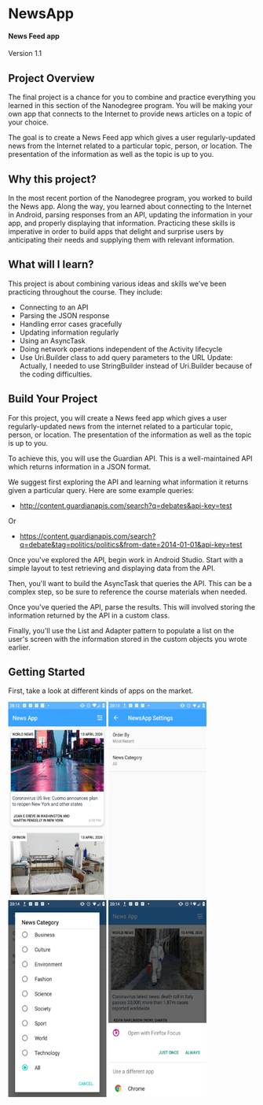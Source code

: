 # NewsApp
#### News Feed app
Version 1.1

## Project Overview
The final project is a chance for you to combine and practice everything you learned in this section of the Nanodegree program. You will be making your own app that connects to the Internet to provide news articles on a topic of your choice.

The goal is to create a News Feed app which gives a user regularly-updated news from the Internet related to a particular topic, person, or location. The presentation of the information as well as the topic is up to you.

## Why this project?
In the most recent portion of the Nanodegree program, you worked to build the News app. Along the way, you learned about connecting to the Internet in Android, parsing responses from an API, updating the information in your app, and properly displaying that information. Practicing these skills is imperative in order to build apps that delight and surprise users by anticipating their needs and supplying them with relevant information.

## What will I learn?
This project is about combining various ideas and skills we’ve been practicing throughout the course. They include:

* Connecting to an API
* Parsing the JSON response
* Handling error cases gracefully
* Updating information regularly
* Using an AsyncTask
* Doing network operations independent of the Activity lifecycle
* Use Uri.Builder class to add query parameters to the URL
Update:
Actually, I needed to use StringBuilder instead of Uri.Builder because of the coding difficulties.

## Build Your Project
For this project, you will create a News feed app which gives a user regularly-updated news from the internet related to a particular topic, person, or location. The presentation of the information as well as the topic is up to you.

To achieve this, you will use the Guardian API. This is a well-maintained API which returns information in a JSON format.

We suggest first exploring the API and learning what information it returns given a particular query. Here are some example queries:
* http://content.guardianapis.com/search?q=debates&api-key=test

Or

* https://content.guardianapis.com/search?q=debate&tag=politics/politics&from-date=2014-01-01&api-key=test

Once you've explored the API, begin work in Android Studio. Start with a simple layout to test retrieving and displaying data from the API.

Then, you'll want to build the AsyncTask that queries the API. This can be a complex step, so be sure to reference the course materials when needed.

Once you've queried the API, parse the results. This will involved storing the information returned by the API in a custom class.

Finally, you'll use the List and Adapter pattern to populate a list on the user's screen with the information stored in the custom objects you wrote earlier.

## Getting Started
First, take a look at different kinds of apps on the market.

<img src="screenshot/Screenshot1.png" width="200" height="400" />

<img src="screenshot/Screenshot2.png" width="200" height="400" />

<img src="screenshot/Screenshot3.png" width="200" height="400" />

<img src="screenshot/Screenshot4.png" width="200" height="400" />


